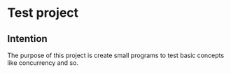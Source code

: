 # Test project

## Intention

The purpose of this project is create small programs to test basic concepts
like concurrency and so.
